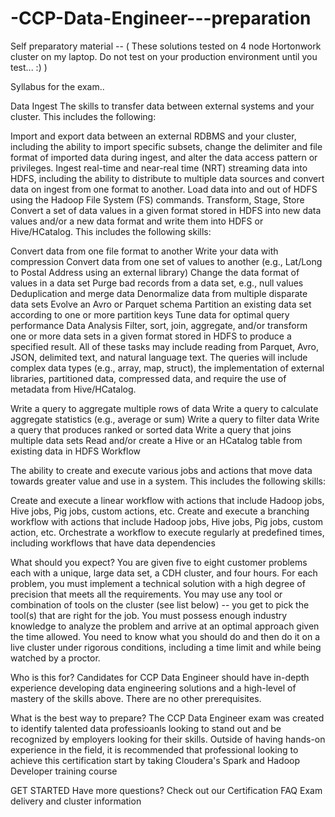 # -CCP-Data-Engineer---preparation
Self preparatory material -- ( These solutions tested on 4 node Hortonwork cluster on my laptop. Do not test on your production environment until you test... :) )

Syllabus for the exam..

Data Ingest
The skills to transfer data between external systems and your cluster. This includes the following:

Import and export data between an external RDBMS and your cluster, including the ability to import specific subsets, change the delimiter and file format of imported data during ingest, and alter the data access pattern or privileges.
Ingest real-time and near-real time (NRT) streaming data into HDFS, including the ability to distribute to multiple data sources and convert data on ingest from one format to another.
Load data into and out of HDFS using the Hadoop File System (FS) commands.
Transform, Stage, Store
Convert a set of data values in a given format stored in HDFS into new data values and/or a new data format and write them into HDFS or Hive/HCatalog. This includes the following skills:

Convert data from one file format to another
Write your data with compression
Convert data from one set of values to another (e.g., Lat/Long to Postal Address using an external library)
Change the data format of values in a data set
Purge bad records from a data set, e.g., null values
Deduplication and merge data
Denormalize data from multiple disparate data sets
Evolve an Avro or Parquet schema
Partition an existing data set according to one or more partition keys
Tune data for optimal query performance
Data Analysis
Filter, sort, join, aggregate, and/or transform one or more data sets in a given format stored in HDFS to produce a specified result. All of these tasks may include reading from Parquet, Avro, JSON, delimited text, and natural language text. The queries will include complex data types (e.g., array, map, struct), the implementation of external libraries, partitioned data, compressed data, and require the use of metadata from Hive/HCatalog.

Write a query to aggregate multiple rows of data
Write a query to calculate aggregate statistics (e.g., average or sum)
Write a query to filter data
Write a query that produces ranked or sorted data
Write a query that joins multiple data sets
Read and/or create a Hive or an HCatalog table from existing data in HDFS
Workflow

The ability to create and execute various jobs and actions that move data towards greater value and use in a system. This includes the following skills:

Create and execute a linear workflow with actions that include Hadoop jobs, Hive jobs, Pig jobs, custom actions, etc.
Create and execute a branching workflow with actions that include Hadoop jobs, Hive jobs, Pig jobs, custom action, etc.
Orchestrate a workflow to execute regularly at predefined times, including workflows that have data dependencies

What should you expect?
You are given five to eight customer problems each with a unique, large data set, a CDH cluster, and four hours. For each problem, you must implement a technical solution with a high degree of precision that meets all the requirements. You may use any tool or combination of tools on the cluster (see list below) -- you get to pick the tool(s) that are right for the job. You must possess enough industry knowledge to analyze the problem and arrive at an optimal approach given the time allowed. You need to know what you should do and then do it on a live cluster under rigorous conditions, including a time limit and while being watched by a proctor.

Who is this for?
Candidates for CCP Data Engineer should have in-depth experience developing data engineering solutions and a high-level of mastery of the skills above. There are no other prerequisites.

What is the best way to prepare?
The CCP Data Engineer exam was created to identify talented data professioanls looking to stand out and be recognized by employers looking for their skills. Outside of having hands-on experience in the field, it is recommended that professional looking to achieve this certification start by taking Cloudera's Spark and Hadoop Developer training course

 GET STARTED
Have more questions? Check out our Certification FAQ
Exam delivery and cluster information
